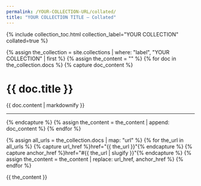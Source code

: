 ```yaml
---
permalink: /YOUR-COLLECTION-URL/collated/
title: "YOUR COLLECTION TITLE — Collated"
---
```


{% include collection_toc.html collection_label="YOUR COLLECTION" collated=true %}

{% assign the_collection = site.collections | where: "label", "YOUR COLLECTION" | first %}
{% assign the_content = "" %}
{% for doc in the_collection.docs %}
	{% capture doc_content %}
<h1 id="{{ doc.url | slugify }}">{{ doc.title }}</h1>

{{ doc.content | markdownify }}

<hr />
	{% endcapture %}
	{% assign the_content = the_content | append: doc_content %}
{% endfor %}

{% assign all_urls = the_collection.docs | map: "url" %}
{% for the_url in all_urls %}
	{% capture url_href %}href="{{ the_url }}"{% endcapture %}
	{% capture anchor_href %}href="#{{ the_url | slugify }}"{% endcapture %}
	{% assign the_content = the_content | replace: url_href, anchor_href %}
{% endfor %}

{{ the_content }}
